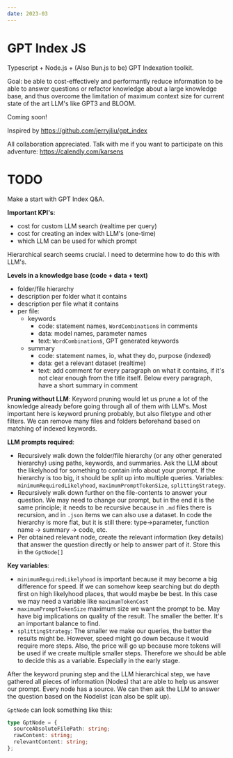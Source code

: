 ```yaml
---
date: 2023-03
---
```


# GPT Index JS

Typescript + Node.js + (Also Bun.js to be) GPT Indexation toolkit.

Goal: be able to cost-effectively and performantly reduce information to be able to answer questions or refactor knowledge about a large knowledge base, and thus overcome the limitation of maximum context size for current state of the art LLM's like GPT3 and BLOOM.

Coming soon!

Inspired by https://github.com/jerryjliu/gpt_index

All collaboration appreciated. Talk with me if you want to participate on this adventure: https://calendly.com/karsens

# TODO

Make a start with GPT Index Q&A.

**Important KPI's**:

- cost for custom LLM search (realtime per query)
- cost for creating an index with LLM's (one-time)
- which LLM can be used for which prompt

Hierarchical search seems crucial. I need to determine how to do this with LLM's.

**Levels in a knowledge base (code + data + text)**

- folder/file hierarchy
- description per folder what it contains
- description per file what it contains
- per file:
  - keywords
    - code: statement names, `WordCombination`s in comments
    - data: model names, parameter names
    - text: `WordCombination`s, GPT generated keywords
  - summary
    - code: statement names, io, what they do, purpose (indexed)
    - data: get a relevant dataset (realtime)
    - text: add comment <!-- like this --> for every paragraph on what it contains, if it's not clear enough from the title itself. Below every paragraph, have a short summary in comment

**Pruning without LLM**: Keyword pruning would let us prune a lot of the knowledge already before going through all of them with LLM's. Most important here is keyword pruning probably, but also filetype and other filters. We can remove many files and folders beforehand based on matching of indexed keywords.

**LLM prompts required**:

- Recursively walk down the folder/file hierarchy (or any other generated hierarchy) using paths, keywords, and summaries. Ask the LLM about the likelyhood for something to contain info about your prompt. If the hierarchy is too big, it should be split up into multiple queries. Variables: `minimumRequiredLikelyhood`, `maximumPromptTokenSize`, `splittingStrategy`.
- Recursively walk down further on the file-contents to answer your question. We may need to change our prompt, but in the end it is the same principle; it needs to be recursive because in `.md` files there is recursion, and in `.json` items we can also use a dataset. In code the hierarchy is more flat, but it is still there: type->parameter, function name -> summary -> code, etc.
- Per obtained relevant node, create the relevant information (key details) that answer the question directly or help to answer part of it. Store this in the `GptNode[]`

**Key variables**:

- `minimumRequiredLikelyhood` is important because it may become a big difference for speed. If we can somehow keep searching but do depth first on high likelyhood places, that would maybe be best. In this case we may need a variable like `maximumTokenCost`
- `maximumPromptTokenSize` maximum size we want the prompt to be. May have big implications on quality of the result. The smaller the better. It's an important balance to find.
- `splittingStrategy`: The smaller we make our queries, the better the results might be. However, speed might go down because it would require more steps. Also, the price will go up because more tokens will be used if we create multiple smaller steps. Therefore we should be able to decide this as a variable. Especially in the early stage.

After the keyword pruning step and the LLM hierarchical step, we have gathered all pieces of information (Nodes) that are able to help us answer our prompt. Every node has a source. We can then ask the LLM to answer the question based on the Nodelist (can also be split up).

`GptNode` can look something like this:

```ts
type GptNode = {
  sourceAbsoluteFilePath: string;
  rawContent: string;
  relevantContent: string;
};
```
